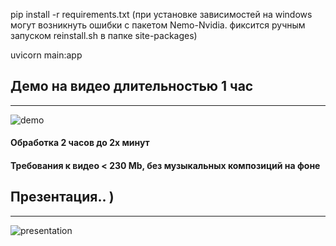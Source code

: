 pip install -r requirements.txt
(при установке зависимостей на windows могут возникнуть ошибки с пакетом Nemo-Nvidia. фиксится ручным запуском reinstall.sh в папке site-packages)

uvicorn main:app

## Демо на видео длительностью 1 час 

---

![demo](https://www.youtube.com/watch?v=aDGq0TzJrqc "demo 1h video")

#### Обработка 2 часов до 2х минут 

#### Требования к видео < 230 Mb, без музыкальных композиций на фоне

## Презентация.. ) 

---

![presentation](https://docs.google.com/presentation/d/1_UAX2Y9y2yuSZxQxVFmaaiffL0y7gkS9/edit?usp=sharing&ouid=112844964734891770101&rtpof=true&sd=true "presentation")
